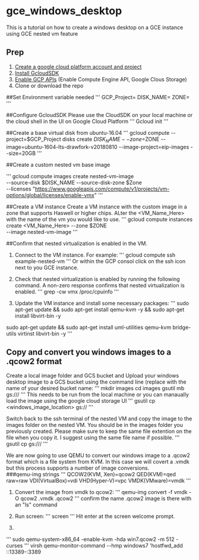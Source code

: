 # gce_windows_desktop
This is a tutorial on how to create a windows desktop on a GCE instance using GCE nested vm feature

## Prep
1. [Create a google cloud platform account and project](https://cloud.google.com/free/)
2. [Install GcloudSDK](https://www.terraform.io/intro/getting-started/install.html)
3. [Enable GCP APIs](https://support.google.com/cloud/answer/6158841?hl=en) (Enable Compute Engine API, Google Clous Storage)
4. Clone or download the repo

##Set Environment variable needed
'''
GCP_Project=<Project name>
DISK_NAME=<name vm disk>
ZONE=<desired zone>
'''

##Configure GcloudSDK
Please use the CloudSDK on your local machine or the cloud shell in the UI on Google Cloud Platform
'''
Gcloud init
'''

##Create a base virtual disk from ubuntu-16.04
'''
gcloud compute --project=$GCP_Project disks create $DISK_NAME --zone=$ZONE --image=ubuntu-1604-lts-drawfork-v20180810 --image-project=eip-images --size=20GB
'''

##Create a custom nested vm base image

'''
gcloud compute images create nested-vm-image \
  --source-disk $DISK_NAME --source-disk-zone $Zone\
  --licenses "https://www.googleapis.com/compute/v1/projects/vm-options/global/licenses/enable-vmx"
'''      

##Create a VM instance
Create a VM instance with the custom image in a zone that supports Haswell or higher chips.  ALter the <VM_Name_Here> with the name of the vm you would like to use.
'''
gcloud compute instances create <VM_Name_Here> --zone $ZONE \
              --image nested-vm-image
'''

##Confirm that nested virtualization is enabled in the VM.
1. Connect to the VM instance. For example:
'''
gcloud compute ssh example-nested-vm
'''
Or within the GCP consol click on the ssh icon next to you GCE instance.

2. Check that nested virtualization is enabled by running the following command. A non-zero response confirms that nested virtualization is enabled.
'''
grep -cw vmx /proc/cpuinfo
'''

3. Update the VM instance and install some necessary packages:
'''
sudo apt-get update && sudo apt-get install qemu-kvm -y && sudo apt-get install libvirt-bin -y

sudo apt-get update && sudo apt-get install uml-utilities qemu-kvm bridge-utils virtinst libvirt-bin -y
'''
## Copy and convert you windows images to a .qcow2 format
 Create a local image folder and GCS bucket and Upload your windows desktop image to a GCS bucket using the command line (replace <Bucketname> with the name of your desired bucket name:
'''
mkdir images
cd images
gsutil mb gs://<Bucketname>/
'''
This needs to be run from the local machine or you can manaually load the image using the google cloud storage UI
'''
gsutil cp <windows_image_location> gs://<Bucketname>
'''

Switch back to the ssh terminal of the nested VM and copy the image to the images folder on the nested VM.  You should be in the images folder you previously created.  Please make sure to keep the same file extention on the file when you copy it.  I suggest using the same file name if possible.
'''
gsutil cp gs://<Bucketname>/<Objectname> <Objectname>
'''

We are now going to use QEMU to convert our windows image to a .qcow2 format which is a file system from KVM.  In this case we will covert a .vmdk but this process supports a number of image conversions.  
###qemu-img strings
'''
QCOW2(KVM, Xen)=qcow2
QED(KVM)=qed
raw=raw
VDI(VirtualBox)=vdi
VHD(Hyper-V)=vpc
VMDK(VMware)=vmdk
'''
1. Convert the image from vmdk to qcow2:
'''
qemu-img convert -f vmdk -O qcow2 <Objectname>.vmdk <Objectname>.qcow2
'''
confirm the name .qcow2 image is there with an "ls" command

2. Run screen:
'''
screen
'''
Hit enter at the screen welcome prompt.

3. 
'''
sudo qemu-system-x86_64 -enable-kvm -hda win7.qcow2 -m 512 -curses
'''
virsh qemu-monitor-command --hmp windows7 'hostfwd_add ::13389-:3389